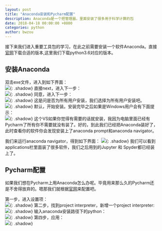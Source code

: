 ```yaml
---
layout: post
title: "Anaconda安装和Pycharm配置"
description: Anaconda是一个把管理器，里面安装了很多用于科学计算的包
date: 2018-04-18 00:00:00 +0800
categories: python
author: bwzou
---
```

接下来我们进入重要工具包的学习，在此之前需要安装一个软件Anaconda。直接[官网](https://www.anaconda.com/download/)下载合适的版本,这里我们下载python3.6对应的版本。

## 安装Anaconda
双击exe文件，进入到如下界面：<br>
![]({{site.baseurl}}/images/20180411_anaconda_setup.png){: .shadow}
直接next，进入下一步：<br>
![]({{site.baseurl}}/images/20180411_anaconda_setup2.png){: .shadow}
同意，进入下一步：<br>
![]({{site.baseurl}}/images/20180411_anaconda_setup3.png){: .shadow}
这是问是否为所有用户安装，我们选择为所有用户安装吧。<br>
![]({{site.baseurl}}/images/20180411_anaconda_setup4.png){: .shadow}
默认，开始安装。安装完毕之后如果是Windows用户会有下面提示：<br>
![]({{site.baseurl}}/images/20180411_anaconda_setup5.png){: .shadow}
这个VS如果你觉得有需要的话就安装，我因为电脑里面已经有Pycharm了所有你不需要就没有装了。好的，到此我们已经把Anaconda装好了，此时查看你的软件你会发现安装上了anaconda prompt和anaconda navigator。

我们来运行anaconda navigator，得到如下界面：
![]({{site.baseurl}}/images/20180411_anaconda_started.png){: .shadow}
我们可以看到applications栏里面装了很多软件，我们之后用到的Jupyter 和 Spyder都已经装上了。

## Pycharm配置
如果我们想在Pycharm上用Anaconda怎么办呢。毕竟用来那么久的Pycharm还是不舍得放弃的。嗯那我们就根据[官网](https://docs.anaconda.com/anaconda/user-guide/tasks/integration/pycharm.html)来配置吧。

第一步，进入设置项：<br>
![]({{site.baseurl}}/images/20180411_pycharm_setting.png){: .shadow}
第二步，找到project interpreter，新增一个project interpreter:<br>
![]({{site.baseurl}}/images/20180411_pycharm_setting2.png){: .shadow}
输入anaconda安装路径下的python：<br>
![]({{site.baseurl}}/images/20180411_pycharm_setting3.png){: .shadow}
第四步，应用：<br>
![]({{site.baseurl}}/images/20180411_pycharm_setting4.png){: .shadow}



<style>.shadow{
    box-shadow: 2px 2px 5px #aaa;
    border-radius: 0;
    margin-top: 1em;
    margin-bottom: 1em;
}</style>

